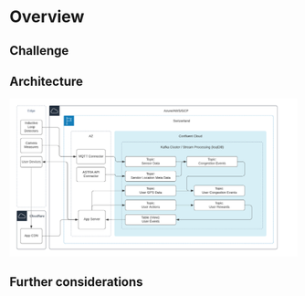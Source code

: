 # Overview

## Challenge

## Architecture

![Architecture Chart](../assets/architecture.png)




## Further considerations